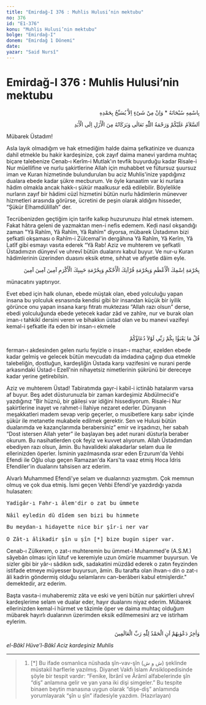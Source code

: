 ```yaml
---
title: "Emirdağ-I 376 : Muhlis Hulusi’nin mektubu"
no: 376
id: "E1-376"
konu: "Muhlis Hulusi’nin mektubu"
bolge: "Emirdağ-I"
donem: "Emirdağ 1 Dönemi"
date: 
yazar: "Said Nursî"
---
```


# Emirdağ-I 376 : Muhlis Hulusi’nin mektubu

<p class="arabic" dir="rtl" title="Meal: “Subhân Allah’ın adıyla” * “Hiçbir şey yoktur ki O'nu hamd ile tesbih etmesin” [İsrâ 17:44]">بِاسْمِهِ سُبْحَانَهُ * وَاِنْ مِنْ شَىْءٍ اِلاَّ يُسَبِّحُ بِحَمْدِهِ</p>

<p class="arabic" dir="rtl" title="Meal: "Allah Teâlâ’nın selamı, rahmeti ve bereketleri ezelden ebede kadar üzerinize olsun.”">اَلسَّلاَمُ عَلَيْكُمْ وَرَحْمَةُ اللّٰهِ تَعَالٰى وَبَرَكَاتُهُ مِنَ الْأَزَلِ اِلَى الْأَبَدِ</p>

Mübarek Üstadım!

Asla layık olmadığım ve hak etmediğim halde daima şefkatinize ve duanıza dahil etmekle bu hakir kardeşinize, çok zayıf daima manevi yardıma muhtaç biçare talebenize Cenab-ı Kerîm-i Mutlak'ın tevfik buyurduğu kadar Risale-i Nur müellifine ve nurlu şakirtlerine Allah için muhabbet ve fütursuz şuursuz iman ve Kuran hizmetinde bulundurulan bu aciz Muhlis'inize yapdığınız dualara ebede kadar şükre mecburum. Ve öyle kanaatim var ki nurlara hâdim olmakla ancak hakk-ı şükür maalkusur edâ edilebilir. Böylelikle nurların zayıf bir hâdimi cüzî hizmetini bütün nurlu hâdimlerin münevver hizmetleri arasında görürse, ücretini de peşin olarak aldığını hisseder, “Şükür Elhamdülillah” der.

Tecrübenizden geçtiğim için tarife kalkıp huzurunuzu ihlal etmek istemem. Fakat hâtıra geleni de yazmaktan men-i nefis edemem. Kedi nasıl okşandığı zaman "Yâ Rahîm, Yâ Rahîm, Yâ Rahîm" diyorsa, mübarek Üstadımın bizi şefkatli okşaması o Rahîm-i Zülcemal'in dergâhına Yâ Rahîm, Yâ Kerîm, Yâ Latîf gibi esmayı vasıta ederek “Yâ Rab! Aziz ve muhterem ve şefkatli Üstadımızın dünyevî ve uhrevî bütün dualarını kabul buyur. Ve nur-u Kuran hâdimlerinin üzerinden duasını eksik etme, sıhhat ve afiyetle dâim eyle.

<p class="arabic" dir="rtl" title="Meal: "İsm-i a'zam hürmetine, Kuran-ı ahkem hürmetine, Habîb-i ekrem hürmetine, âmin, âmin, âmin."">بِحُرْمَةِ اِسْمِكَ الْأَعْظَمِ وَبِحُرْمَةِ قُرْآنِكَ الْأَحْكَمِ وَبِحُرْمَةِ حَبِيبِكَ الْأَكْرَمِ آمِينَ آمِينَ آمِينَ</p>

münacatını yaptırıyor.

Evet ebed için halk olunan, ebede müştak olan, ebed yolculuğu yapan insana bu yolculuk esnasında kendisi gibi bir insandan küçük bir iyilik görünce onu yapan insana karşı fıtratı muktezası “Allah razı olsun” derse, ebedi yolculuğunda ebede yetecek kadar zâd ve zahîre, nur ve burak olan iman-ı tahkikî dersini veren ve bihakkın üstad olan ve bu manevi vazifeyi kemal-i şefkatle ifa eden bir insan-ı ekmele

<p class="arabic" dir="rtl" title="Meal: “De ki: Duanız olmasa Rabbim size ne diye değer versin!” [Furkan Sûresi, 25:77]">قُلْ مَا يَعْبَؤُا بِكُمْ رَبِّى لَوْلاَ دُعَاؤُكُمْ</p>

ferman-ı akdesinden gelen nurlu feyizle o insan-ı mazhar, ezelden ebede kadar gelmiş ve gelecek bütün mevcudatı da imdadına çağırıp dua etmekle talebeliğin, dostluğun, kardeşliğin Üstada karşı vazifesini ve nurani perde arkasındaki Üstad-ı Ezelî'nin nihayetsiz nimetlerinin şükrünü bir dereceye kadar yerine getirebilsin.

Aziz ve muhterem Üstad! Tabiratımda gayr-i kabil-i ictinâb hatalarım varsa af buyur. Beş adet düsturunuzla bir zaman kardeşimiz Abdülmecid'e yazdığınız "Bir hüznü, bir gâilesi var idiğini hissediyorum. Risale-i Nur şakirtlerine inayet ve rahmet-i İlahiye nezaret ederler. Dünyanın meşakkatleri madem sevap verip geçerler, o musibetlere karşı sabır içinde şükür ile metanetle mukabele edilmek gerektir. Sen ve Hulusi bütün dualarımda ve kazançlarımda berabersiniz” emir ve irşadınızı, her sabah “Dost istersen Allah yeter” ile başlayan beş adet nurani düsturla beraber okurum. Bu nasihatlerden çok feyiz ve kuvvet alıyorum. Allah Üstadımdan ebediyen razı olsun, âmin. Bu havalideki alakadarlar selam dua ile ellerinizden öperler. İsminin yazılmasında ısrar eden Erzurum'da Vehbi Efendi ile Oğlu olup geçen Ramazan'da Kars'ta vaaz etmiş Hoca İdris Efendiler'in dualarını tahsisen arz ederim.

Alvarlı Muhammed Efendi'ye selam ve dualarınızı yazmıştım. Çok memnun olmuş ve çok dua etmiş. İsmi geçen Vehbi Efendi'ye yazdırdığı yazıda hulasaten:

<pre>
Yadigâr-ı Fahr-ı âlem'dir o zat bu ümmete
 
Nâil eyledin dû dîdem sen bizi bu himmete
</pre>

<pre>
Bu meydan-ı hidayette nice bir şîr-i ner var
 
O Zât-ı âlikadir şîn u şîn [*] bize bugün siper var.
</pre>

Cenab-ı Zülkerem, o zat-ı muhteremin bu ümmet-i Muhammed'e (A.S.M.) sâyebân olması için lütuf ve keremiyle uzun ömürle muammer buyursun. Ve sizler gibi bir yâr-ı sâdıkın sıdk, sadakatini müzdâd ederek o zatın feyzinden istifade etmeye müyesser buyursun, âmin. Bu tarafta olan ihvan-ı din o zat-ı âli kadrin göndermiş olduğu selamlarını can-berâberi kabul etmişlerdir." demektedir, arz ederim.

Başta vasıta-i muhaberemiz zâta ve eski ve yeni bütün nur şakirtleri uhrevî kardeşlerime selam ve dualar eder, hayır dualarını niyaz ederim. Mübarek ellerinizden kemal-i hürmet ve tâzimle öper ve daima muhtaç olduğum mübarek hayırlı dualarının üzerimden eksik edilmemesini arz ve istirham eylerim.

<p class="arabic" dir="rtl" title="Meal: “Dualarının sonu ise, ‘Hamd âlemlerin Rabbi Allah'a mahsustur’ sözleridir.” [Yûnus Sûresi, 10:10]">وَاٰخِرُ دَعْوٰيهُمْ اَنِ الْحَمْدُ لِلّٰهِ رَبِّ الْعَالَمِينَ</p>

*el-Bâkî Hüve’l-Bâkî*
*Aciz kardeşiniz*
*Muhlis*

***

> 1. [*] Bu ifade osmanlıca nüshada şîn-vav-şîn (<span class="arabic" dir="rtl" title="">ش و ش</span>) şeklinde müstakil harflerle yazılmış. Diyanet Vakfı İslam Ansiklopedisinde şöyle bir tespit vardır: “Fenike, İbrânî ve Ârâmî alfabelerinde şîn “diş” anlamına gelir ve yan yana iki dişi simgeler.” Bu tespite binaen beytin manasına uygun olarak “dişe-diş” anlamında yorumlayarak “şîn u şîn” ifadesiyle yazdım. (Hazırlayan)
